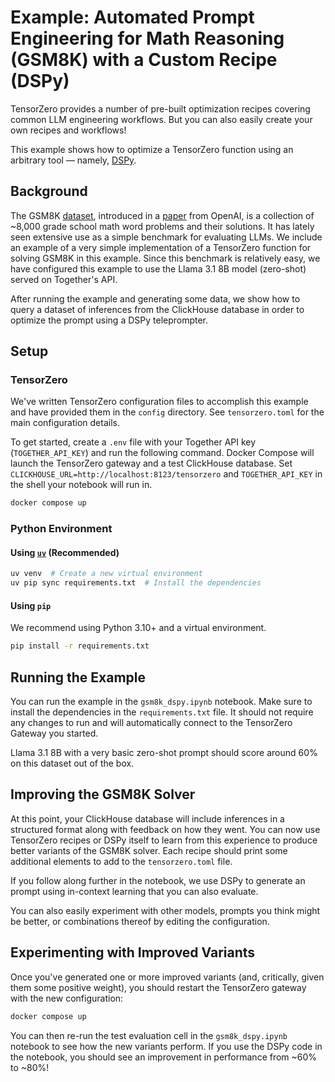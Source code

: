 # Example: Automated Prompt Engineering for Math Reasoning (GSM8K) with a Custom Recipe (DSPy)

TensorZero provides a number of pre-built optimization recipes covering common LLM engineering workflows.
But you can also easily create your own recipes and workflows!

This example shows how to optimize a TensorZero function using an arbitrary tool — namely, [DSPy](https://github.com/stanfordnlp/dspy).

## Background

The GSM8K [dataset](https://github.com/openai/grade-school-math), introduced in a [paper](https://arxiv.org/abs/2110.14168) from OpenAI, is a collection of ~8,000 grade school math word problems and their solutions.
It has lately seen extensive use as a simple benchmark for evaluating LLMs.
We include an example of a very simple implementation of a TensorZero function for solving GSM8K in this example.
Since this benchmark is relatively easy, we have configured this example to use the Llama 3.1 8B model (zero-shot) served on Together's API.

After running the example and generating some data, we show how to query a dataset of inferences from the ClickHouse database in order to optimize the prompt using a DSPy teleprompter.

## Setup

### TensorZero

We've written TensorZero configuration files to accomplish this example and have provided them in the `config` directory.
See `tensorzero.toml` for the main configuration details.

To get started, create a `.env` file with your Together API key (`TOGETHER_API_KEY`) and run the following command.
Docker Compose will launch the TensorZero gateway and a test ClickHouse database.
Set `CLICKHOUSE_URL=http://localhost:8123/tensorzero` and `TOGETHER_API_KEY` in the shell your notebook will run in.

```bash
docker compose up
```

### Python Environment

#### Using [`uv`](https://github.com/astral-sh/uv) (Recommended)

```bash
uv venv  # Create a new virtual environment
uv pip sync requirements.txt  # Install the dependencies
```

#### Using `pip`

We recommend using Python 3.10+ and a virtual environment.

```bash
pip install -r requirements.txt
```

## Running the Example

You can run the example in the `gsm8k_dspy.ipynb` notebook.
Make sure to install the dependencies in the `requirements.txt` file.
It should not require any changes to run and will automatically connect to the TensorZero Gateway you started.

Llama 3.1 8B with a very basic zero-shot prompt should score around 60% on this dataset out of the box.

## Improving the GSM8K Solver

At this point, your ClickHouse database will include inferences in a structured format along with feedback on how they went.
You can now use TensorZero recipes or DSPy itself to learn from this experience to produce better variants of the GSM8K solver.
Each recipe should print some additional elements to add to the `tensorzero.toml` file.

If you follow along further in the notebook, we use DSPy to generate an prompt using in-context learning that you can also evaluate.

You can also easily experiment with other models, prompts you think might be better, or combinations thereof by editing the configuration.

## Experimenting with Improved Variants

Once you've generated one or more improved variants (and, critically, given them some positive weight), you should restart the TensorZero gateway with the new configuration:

```bash
docker compose up
```

You can then re-run the test evaluation cell in the `gsm8k_dspy.ipynb` notebook to see how the new variants perform.
If you use the DSPy code in the notebook, you should see an improvement in performance from ~60% to ~80%!
